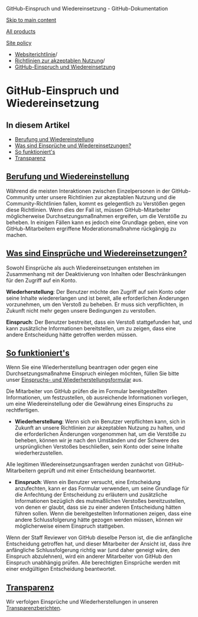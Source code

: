 GitHub-Einspruch und Wiedereinsetzung - GitHub-Dokumentation

[Skip to main content](#main-content)

[All products](/de)

[Site policy](/site-policy)

* [Websiterichtlinie](/de/site-policy)/
* [Richtlinien zur akzeptablen Nutzung](/de/site-policy/acceptable-use-policies)/
* [GitHub-Einspruch und Wiedereinsetzung](/de/site-policy/acceptable-use-policies/github-appeal-and-reinstatement)

GitHub-Einspruch und Wiedereinsetzung
==========

In diesem Artikel
----------

* [Berufung und Wiedereinstellung](#appeal-and-reinstatement)
* [Was sind Einsprüche und Wiedereinsetzungen?](#what-are-appeals-and-reinstatements)
* [So funktioniert's](#so-funktionierts)
* [Transparenz](#transparency)

[Berufung und Wiedereinstellung](#appeal-and-reinstatement)
----------

Während die meisten Interaktionen zwischen Einzelpersonen in der GitHub-Community unter unsere Richtlinien zur akzeptablen Nutzung und die Community-Richtlinien fallen, kommt es gelegentlich zu Verstößen gegen diese Richtlinien. Wenn dies der Fall ist, müssen GitHub-Mitarbeiter möglicherweise Durchsetzungsmaßnahmen ergreifen, um die Verstöße zu beheben. In einigen Fällen kann es jedoch eine Grundlage geben, eine von GitHub-Mitarbeitern ergriffene Moderationsmaßnahme rückgängig zu machen.

[Was sind Einsprüche und Wiedereinsetzungen?](#what-are-appeals-and-reinstatements)
----------

Sowohl Einsprüche als auch Wiedereinsetzungen entstehen im Zusammenhang mit der Deaktivierung von Inhalten oder Beschränkungen für den Zugriff auf ein Konto.

**Wiederherstellung**: Der Benutzer möchte den Zugriff auf sein Konto oder seine Inhalte wiedererlangen und ist bereit, alle erforderlichen Änderungen vorzunehmen, um den Verstoß zu beheben. Er muss sich verpflichten, in Zukunft nicht mehr gegen unsere Bedingungen zu verstoßen.

**Einspruch**: Der Benutzer bestreitet, dass ein Verstoß stattgefunden hat, und kann zusätzliche Informationen bereitstellen, um zu zeigen, dass eine andere Entscheidung hätte getroffen werden müssen.

[So funktioniert's](#so-funktionierts)
----------

Wenn Sie eine Wiederherstellung beantragen oder gegen eine Durchsetzungsmaßnahme Einspruch einlegen möchten, füllen Sie bitte unser [Einspruchs- und Wiederherstellungsformular](https://support.github.com/contact/reinstatement) aus.

Die Mitarbeiter von GitHub prüfen die im Formular bereitgestellten Informationen, um festzustellen, ob ausreichende Informationen vorliegen, um eine Wiedereinstellung oder die Gewährung eines Einspruchs zu rechtfertigen.

* **Wiederherstellung**: Wenn sich ein Benutzer verpflichten kann, sich in Zukunft an unsere Richtlinien zur akzeptablen Nutzung zu halten, und die erforderlichen Änderungen vorgenommen hat, um die Verstöße zu beheben, können wir je nach den Umständen und der Schwere des ursprünglichen Verstoßes beschließen, sein Konto oder seine Inhalte wiederherzustellen.

Alle legitimen Wiedereinsetzungsanfragen werden zunächst von GitHub-Mitarbeitern geprüft und mit einer Entscheidung beantwortet.

* **Einspruch**: Wenn ein Benutzer versucht, eine Entscheidung anzufechten, kann er das Formular verwenden, um seine Grundlage für die Anfechtung der Entscheidung zu erläutern und zusätzliche Informationen bezüglich des mutmaßlichen Verstoßes bereitzustellen, von denen er glaubt, dass sie zu einer anderen Entscheidung hätten führen sollen. Wenn die bereitgestellten Informationen zeigen, dass eine andere Schlussfolgerung hätte gezogen werden müssen, können wir möglicherweise einem Einspruch stattgeben.

Wenn der Staff Reviewer von GitHub dieselbe Person ist, die die anfängliche Entscheidung getroffen hat, und dieser Mitarbeiter der Ansicht ist, dass ihre anfängliche Schlussfolgerung richtig war (und daher geneigt wäre, den Einspruch abzulehnen), wird ein anderer Mitarbeiter von GitHub den Einspruch unabhängig prüfen. Alle berechtigten Einsprüche werden mit einer endgültigen Entscheidung beantwortet.

[Transparenz](#transparency)
----------

Wir verfolgen Einsprüche und Wiederherstellungen in unseren [Transparenzberichten](https://github.blog/2022-01-27-2021-transparency-report/#Appeals_and_other_reinstatements).
